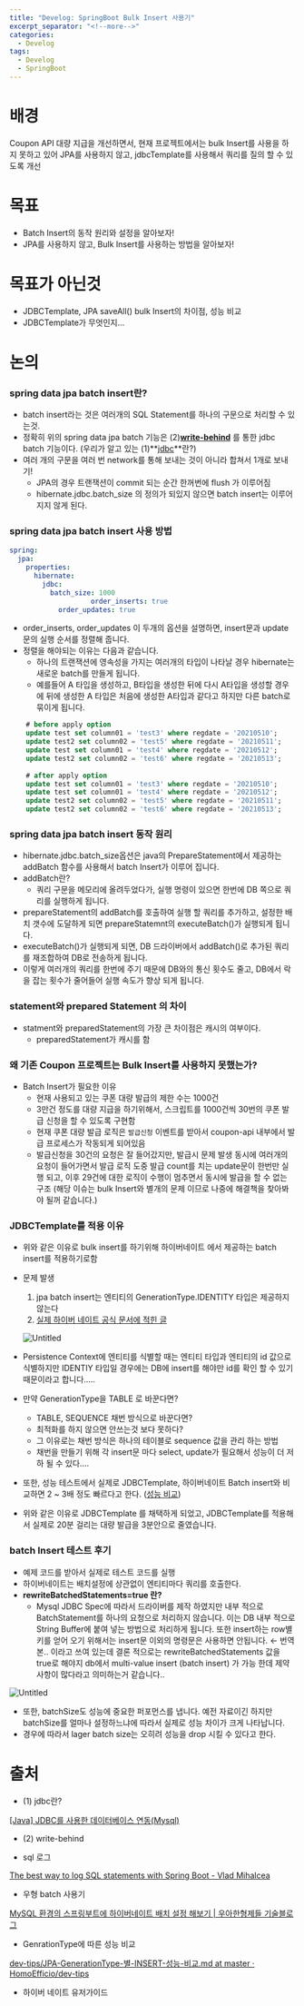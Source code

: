 ```yaml
---
title: "Develog: SpringBoot Bulk Insert 사용기"
excerpt_separator: "<!--more-->"
categories:
  - Develog
tags:
  - Develog
  - SpringBoot
---
```

# 배경

 Coupon API 대량 지급을 개선하면서, 현재 프로젝트에서는 bulk Insert를 사용을 하지 못하고 있어 JPA를 사용하지 않고, jdbcTemplate를 사용해서 쿼리를 질의 할 수 있도록 개선

# 목표

- Batch Insert의 동작 원리와 설정을 알아보자!
- JPA를 사용하지 않고, Bulk Insert를 사용하는 방법을 알아보자!

# 목표가 아닌것

- JDBCTemplate, JPA saveAll() bulk Insert의 차이점, 성능 비교
- JDBCTemplate가 무엇인지…

# 논의

### spring data jpa batch insert란?

- batch insert라는 것은 여러개의 SQL Statement를 하나의 구문으로 처리할 수 있는것.
- 정확히 위의 spring data jpa batch 기능은 (2)**[write-behind](https://www.blog.ecsimsw.com/entry/JPA-%EC%98%81%EC%86%8D%EC%84%B1-%EC%BB%A8%ED%85%8D%EC%8A%A4%ED%8A%B8-1%EC%B0%A8-%EC%BA%90%EC%8B%9C-%EC%93%B0%EA%B8%B0-%EC%A7%80%EC%97%B0)** 를 통한 jdbc batch 기능이다. (우리가 알고 있는 (1)**[jdbc](https://devlog-wjdrbs96.tistory.com/139)**란?)
- 여러 개의 구문을 여러 번 network를 통해 보내는 것이 아니라 합쳐서 1개로 보내기!
    - JPA의 경우 트랜잭션이 commit 되는 순간 한꺼번에 flush 가 이루어짐
    - hibernate.jdbc.batch_size 의 정의가 되있지 않으면 batch insert는 이루어지지 않게 된다.

### spring data jpa batch insert 사용 방법

```yaml
spring:
  jpa:
    properties:
      hibernate:
        jdbc:
          batch_size: 1000
					order_inserts: true
	        order_updates: true
```

- order_inserts, order_updates 이 두개의 옵션을 설명하면, insert문과 update문의 실행 순서를 정렬해 줍니다.
- 정렬을 해야되는 이유는 다음과 같습니다.
  - 하나의 트랜잭션에 영속성을 가지는 여러개의 타입이 나타날 경우 hibernate는 새로운 batch를 만들게 됩니다.
  - 예를들어 A 타입을 생성하고, B타입을 생성한 뒤에 다시 A타입을 생성할 경우에 뒤에 생성한 A 타입은 처음에 생성한 A타입과 같다고 하지만 다른 batch로 묶이게 됩니다.

```sql
    # before apply option
    update test set column01 = 'test3' where regdate = '20210510';
    update test2 set column02 = 'test5' where regdate = '20210511';
    update test set column01 = 'test4' where regdate = '20210512';
    update test2 set column02 = 'test6' where regdate = '20210513';
    
    # after apply option
    update test set column01 = 'test3' where regdate = '20210510';
    update test set column01 = 'test4' where regdate = '20210512';
    update test2 set column02 = 'test5' where regdate = '20210511';
    update test2 set column02 = 'test6' where regdate = '20210513';
```

### spring data jpa batch insert 동작 원리

- hibernate.jdbc.batch_size옵션은 java의 PrepareStatement에서 제공하는 addBatch 함수를 사용해서 batch Insert가 이루어 집니다.
- addBatch란?
  - 쿼리 구문을 메모리에 올려두었다가, 실행 명령이 있으면 한번에 DB 쪽으로 쿼리를 실행하게 됩니다.
- prepareStatement의 addBatch를 호출하여 실행 할 쿼리를 추가하고, 설정한 배치 갯수에 도달하게 되면 prepareStatemnt의 executeBatch()가 실행되게 됩니다.
- executeBatch()가 실행되게 되면, DB 드라이버에서 addBatch()로 추가된 쿼리를 재조합하여 DB로 전송하게 됩니다.
- 이렇게 여러개의 쿼리를 한번에 주기 때문에 DB와의 통신 횟수도 줄고, DB에서 락을 잡는 횟수가 줄어들어 실행 속도가 향상 되게 됩니다.



### statement와 prepared Statement 의 차이

- statment와 preparedStatement의 가장 큰 차이점은 캐시의 여부이다.
  - preparedStatement가 캐시를 함

### 왜 기존 Coupon 프로젝트는 Bulk Insert를 사용하지 못했는가?

- Batch Insert가 필요한 이유
  - 현재 사용되고 있는 쿠폰 대량 발급의 제한 수는 1000건
  - 3만건 정도를 대량 지급을 하기위해서, 스크립트를 1000건씩 30번의 쿠폰 발급 신청을 할 수 있도록 구현함
  - 현재 쿠폰 대량 발급 로직은 `발급신청` 이벤트를 받아서 coupon-api 내부에서 발급 프로세스가 작동되게 되어있음
  - 발급신청을 30건의 요청은 잘 들어갔지만, 발급시 문제 발생 동시에 여러개의 요청이 들어가면서 발급 로직 도중 발급 count를 치는 update문이 한번만 실행 되고, 이후 29건에 대한 로직이 수행이 멈추면서 동시에 발급을 할 수 없는 구조 (해당 이슈는 bulk Insert와 별개의 문제 이므로 나중에 해결책을 찾아봐야 될꺼 같습니다.)

### JDBCTemplate를 적용 이유

- 위와 같은 이유로 bulk insert를 하기위해 하이버네이트 에서 제공하는 batch insert를 적용하기로함
- 문제 발생
  1. jpa batch insert는 엔티티의 GenerationType.IDENTITY 타입은 제공하지 않는다
    1. [실제 하이버 네이트 공식 문서에 적힌 글](https://docs.jboss.org/hibernate/orm/5.4/userguide/html_single/Hibernate_User_Guide.html#batch-session-batch-insert)

     ![Untitled](https://s3-us-west-2.amazonaws.com/secure.notion-static.com/5f60fece-f91a-42c0-bb59-5cc373f65e0f/Untitled.png)

- Persistence Context에 엔티티를 식별할 때는 엔티티 타입과 엔티티의 id 값으로 식별하지만           IDENTIY 타입일 경우에는 DB에 insert를 해야만 id를 확인 할 수 있기때문이라고 합니다…..
- 만약 GenerationType을 TABLE 로 바꾼다면?
  - TABLE, SEQUENCE 채번 방식으로 바꾼다면?
  - 최적화를 하지 않으면 안쓰는것 보다 못하다?
  - 그 이유로는 채번 방식은 하나의 테이블로 sequence 값을 관리 하는 방법
  - 채번을 만들기 위해 각 insert문 마다 select, update가 필요해서 성능이 더 저하 될 수 있다….
- 또한, 성능 테스트에서 실제로 JDBCTemplate, 하이버네이트 Batch insert와 비교하면 2 ~ 3배 정도 빠르다고 한다. ([성능 비교](https://homoefficio.github.io/2020/01/25/Spring-Data%EC%97%90%EC%84%9C-Batch-Insert-%EC%B5%9C%EC%A0%81%ED%99%94/))
- 위와 같은 이유로 JDBCTemplate 를 채택하게 되었고, JDBCTemplate를 적용해서 실제로 20분 걸리는 대량 발급을 3분안으로 줄였습니다.

### batch Insert 테스트 후기

- 예제 코드를 받아서 실제로 테스트 코드를 실행
- 하이버네이트는 배치설정에 상관없이 엔티티마다 쿼리를 호출한다.
- **rewriteBatchedStatements=true 란?**
  - Mysql JDBC Spec에 따라서 드라이버를 제작 하였지만 내부 적으로 BatchStatement를 하나의 요청으로 처리하지 않습니다. 이는 DB 내부 적으로 String Buffer에 붙여 넣는 방법으로 처리하게 됩니다. 또한 insert하는 row별 키를 얻어 오기 위해서는 insert문 이외의 명령문은 사용하면 안됩니다. ← 번역본..     이라고 쓰여 있는데 결론 적으로는 rewriteBatchedStatements 값을 true로 해야지 db에서 multi-value insert (batch insert) 가 가능 한데 제약사항이 많다라고 의미하는거 같습니다..

![Untitled](https://s3-us-west-2.amazonaws.com/secure.notion-static.com/13aee369-cf8e-41a3-afa6-0b4039a31cfd/Untitled.png)

- 또한, batchSize도 성능에 중요한 퍼포먼스를 냅니다. 예전 자료이긴 하지만 batchSize를 얼마나 설정하느냐에 따라서 실제로 성능 차이가 크게 나타납니다.
- 경우에 따라서 lager batch size는 오히려 성능을 drop 시킬 수 있다고 한다.

# 출처

- (1) jdbc란?

[[Java] JDBC를 사용한 데이터베이스 연동(Mysql)](https://devlog-wjdrbs96.tistory.com/139)

- (2) write-behind

[](https://www.blog.ecsimsw.com/entry/JPA-%EC%98%81%EC%86%8D%EC%84%B1-%EC%BB%A8%ED%85%8D%EC%8A%A4%ED%8A%B8-1%EC%B0%A8-%EC%BA%90%EC%8B%9C-%EC%93%B0%EA%B8%B0-%EC%A7%80%EC%97%B0)

- sql 로그

[The best way to log SQL statements with Spring Boot - Vlad Mihalcea](https://vladmihalcea.com/log-sql-spring-boot/)

- 우형 batch 사용기

[MySQL 환경의 스프링부트에 하이버네이트 배치 설정 해보기 | 우아한형제들 기술블로그](https://techblog.woowahan.com/2695/)

- GenrationType에 따른 성능 비교

[dev-tips/JPA-GenerationType-별-INSERT-성능-비교.md at master · HomoEfficio/dev-tips](https://github.com/HomoEfficio/dev-tips/blob/master/JPA-GenerationType-%EB%B3%84-INSERT-%EC%84%B1%EB%8A%A5-%EB%B9%84%EA%B5%90.md)

- 하이버 네이트 유저가이드